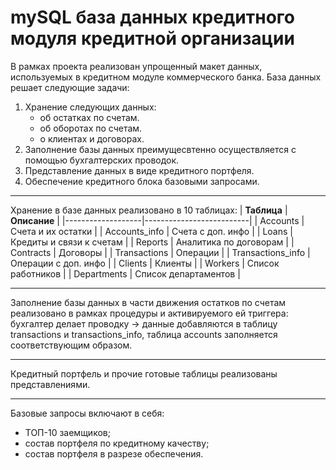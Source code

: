 # mySQL база данных кредитного модуля кредитной организации
В рамках проекта реализован упрощенный макет данных, используемых в кредитном модуле коммерческого банка.
База данных решает следующие задачи:
1. Хранение следующих данных:
	- об остатках по счетам.
	- об оборотах по счетам.
	- о клиентах и договорах.
2. Заполнение базы данных преимущесвтенно осуществляется с помощью бухгалтерских проводок.
3. Представление данных в виде кредитного портфеля.
4. Обеспечение кредитного блока базовыми запросами.

***
Хранение в базе данных реализовано в 10 таблицах:
| **Таблица**       | **Описание**             |
|-------------------|--------------------------|
| Accounts          | Счета и их остатки       |
| Accounts_info     | Счета с доп. инфо        |
| Loans             | Кредиты и связи к счетам |
| Reports           | Аналитика по договорам   |
| Contracts         | Договоры                 |
| Transactions      | Операции                 |
| Transactions_info | Операции с доп. инфо     |
| Clients           | Клиенты                  |
| Workers           | Список работников        |
| Departments       | Список департаментов     |
***
Заполнение базы данных в части движения остатков по счетам реализовано в рамках процедуры и активируемого ей триггера: бухгалтер делает проводку -> данные добавляются в таблицу transactions и transactions_info, таблица accounts заполняется соответствующим образом.
***
Кредитный портфель и прочие готовые таблицы реализованы представлениями.
***
Базовые запросы включают в себя:

- ТОП-10 заемщиков;
- состав портфеля по кредитному качеству;
- состав портфеля в разрезе обеспечения.
